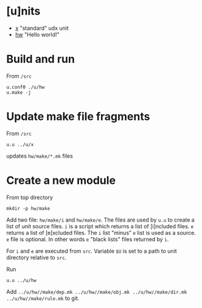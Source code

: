 # [u]nits

* [x](x/) "standard" udx unit
* [hw](hw/) "Hello world!"

# Build and run

From `/src`

	u.conf0 ./u/hw
	u.make -j

# Update make file fragments

From `/src`

	u.u ../u/x

updates `hw/make/*.mk` files

# Create a new module

From top directory

	mkdir -p hw/make

Add two file: `hw/make/i` and `hw/make/e`. The files are used by `u.u`
to create a list of unit source files. `i` is a script which returns a
list of [i]ncluded files. `e` returns a list of [e]xcluded files. The
`i` list "minus" `e` list is used as a source. `e` file is
optional. In other words `e` "black lists" files returned by `i`.

For `i` and `e` are executed from `src`. Variable `$U` is set to a
path to unit directory relative to `src`.

Run

	u.u ../u/hw

Add `../u/hw//make/dep.mk ../u/hw//make/obj.mk ../u/hw//make/dir.mk
../u/hw//make/rule.mk` to git.
